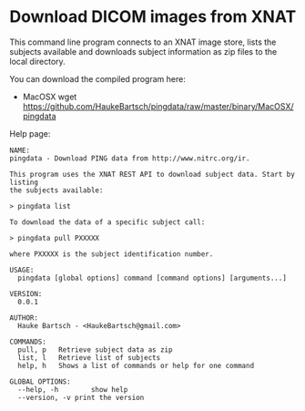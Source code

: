 Download DICOM images from XNAT
===============================

This command line program connects to an XNAT image store, lists the subjects available and downloads subject information as zip files to the local directory.

You can download the compiled program here:

* MacOSX
	wget https://github.com/HaukeBartsch/pingdata/raw/master/binary/MacOSX/pingdata
  

Help page:

	NAME:
	pingdata - Download PING data from http://www.nitrc.org/ir.
	
	This program uses the XNAT REST API to download subject data. Start by listing
	the subjects available:
	
	> pingdata list
	 
	To download the data of a specific subject call:
	
	> pingdata pull PXXXXX
	
	where PXXXXX is the subject identification number.
	
	USAGE:
	  pingdata [global options] command [command options] [arguments...]
	
	VERSION:
	  0.0.1
	  
	AUTHOR:
	  Hauke Bartsch - <HaukeBartsch@gmail.com>
	  
	COMMANDS:
	  pull, p	Retrieve subject data as zip
	  list, l	Retrieve list of subjects
	  help, h	Shows a list of commands or help for one command
	  
	GLOBAL OPTIONS:
	  --help, -h		show help
	  --version, -v	print the version
